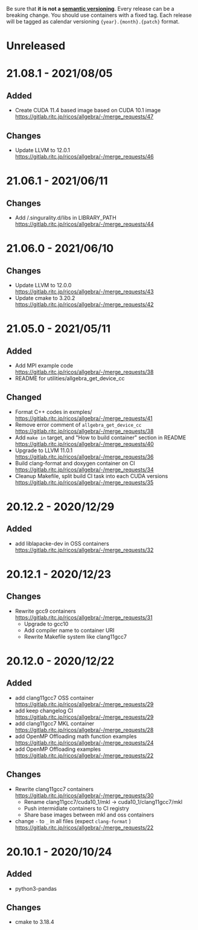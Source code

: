 Be sure that **it is not a [semantic versioning][semver]**. Every release can be a breaking change.
You should use containers with a fixed tag.
Each release will be tagged as calendar versioning `{year}.{month}.{patch}` format.

[semver]: https://semver.org/

Unreleased
===========

21.08.1 - 2021/08/05
=====================

Added
------
- Create CUDA 11.4 based image based on CUDA 10.1 image https://gitlab.ritc.jp/ricos/allgebra/-/merge_requests/47

Changes
--------
- Update LLVM to 12.0.1 https://gitlab.ritc.jp/ricos/allgebra/-/merge_requests/46

21.06.1 - 2021/06/11
=====================

Changes
--------
- Add /.singurality.d/libs in LIBRARY_PATH https://gitlab.ritc.jp/ricos/allgebra/-/merge_requests/44

21.06.0 - 2021/06/10
=====================

Changes
--------
- Update LLVM to 12.0.0 https://gitlab.ritc.jp/ricos/allgebra/-/merge_requests/43
- Update cmake to 3.20.2 https://gitlab.ritc.jp/ricos/allgebra/-/merge_requests/42

21.05.0 - 2021/05/11
=====================

Added
------
- Add MPI example code https://gitlab.ritc.jp/ricos/allgebra/-/merge_requests/38
- README for utilities/allgebra_get_device_cc

Changed
-------
- Format C++ codes in exmples/ https://gitlab.ritc.jp/ricos/allgebra/-/merge_requests/41
- Remove error comment of `allgebra_get_device_cc` https://gitlab.ritc.jp/ricos/allgebra/-/merge_requests/38
- Add `make in` target, and "How to build container" section in README https://gitlab.ritc.jp/ricos/allgebra/-/merge_requests/40
- Upgrade to LLVM 11.0.1 https://gitlab.ritc.jp/ricos/allgebra/-/merge_requests/36
- Build clang-format and doxygen container on CI https://gitlab.ritc.jp/ricos/allgebra/-/merge_requests/34
- Cleanup Makefile, split build CI task into each CUDA versions https://gitlab.ritc.jp/ricos/allgebra/-/merge_requests/35

20.12.2 - 2020/12/29
=====================

Added
------
- add liblapacke-dev in OSS containers https://gitlab.ritc.jp/ricos/allgebra/-/merge_requests/32

20.12.1 - 2020/12/23
=====================

Changes
--------
- Rewrite gcc9 containers https://gitlab.ritc.jp/ricos/allgebra/-/merge_requests/31
  - Upgrade to gcc10
  - Add compiler name to container URI
  - Rewrite Makefile system like clang11gcc7

20.12.0 - 2020/12/22
=====================

Added
------
- add clang11gcc7 OSS container https://gitlab.ritc.jp/ricos/allgebra/-/merge_requests/29
- add keep changelog CI https://gitlab.ritc.jp/ricos/allgebra/-/merge_requests/29
- add clang11gcc7 MKL container https://gitlab.ritc.jp/ricos/allgebra/-/merge_requests/28
- add OpenMP Offloading math function examples https://gitlab.ritc.jp/ricos/allgebra/-/merge_requests/24
- add OpenMP Offloading examples https://gitlab.ritc.jp/ricos/allgebra/-/merge_requests/22

Changes
--------
- Rewrite clang11gcc7 containers https://gitlab.ritc.jp/ricos/allgebra/-/merge_requests/30
  - Rename clang11gcc7/cuda10_1/mkl -> cuda10_1/clang11gcc7/mkl
  - Push intermidiate containers to CI registry
  - Share base images between mkl and oss containers
- change `-` to `_` in all files (expect `clang-format` ) https://gitlab.ritc.jp/ricos/allgebra/-/merge_requests/22

20.10.1 - 2020/10/24
=====================

Added
------
- python3-pandas

Changes
--------
- cmake to 3.18.4

